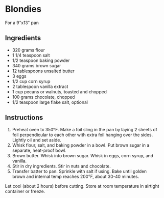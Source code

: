 # Blondies

For a 9"x13" pan

## Ingredients

- 320 grams flour
- 1 1/4 teaspoon salt
- 1/2 teaspoon baking powder
- 340 grams brown sugar
- 12 tablespoons unsalted butter
- 3 eggs
- 1/2 cup corn syrup
- 2 tablespoon vanilla extract
- 1 cup pecans or walnuts, toasted and chopped
- 100 grams chocolate, chopped
- 1/2 teaspoon large flake salt, optional

## Instructions

1. Preheat oven to 350°F. Make a foil sling in the pan by laying 2 sheets of foil perpendicular to each other with extra foil hanging over the sides. Lightly oil and set aside.
2. Whisk flour, salt, and baking powder in a bowl. Put brown sugar in a separate, heat-proof bowl.
3. Brown butter. Whisk into brown sugar. Whisk in eggs, corn syrup, and vanilla.
4. Stir in dry ingredients. Stir in nuts and chocolate.
5. Transfer batter to pan. Sprinkle with salt if using. Bake until golden brown and internal temp reaches 200°F, about 30-40 minutes.

Let cool (about 2 hours) before cutting. Store at room temperature in airtight container or freeze.
